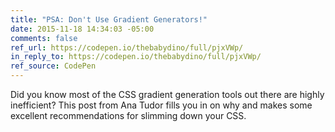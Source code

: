 ```yaml
---
title: "PSA: Don't Use Gradient Generators!"
date: 2015-11-18 14:34:03 -05:00
comments: false
ref_url: https://codepen.io/thebabydino/full/pjxVWp/
in_reply_to: https://codepen.io/thebabydino/full/pjxVWp/
ref_source: CodePen
---
```


Did you know most of the CSS gradient generation tools out there are highly inefficient? This post from Ana Tudor fills you in on why and makes some excellent recommendations for slimming down your CSS.